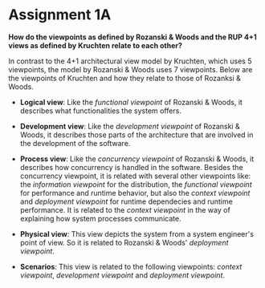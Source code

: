 # Assignment 1A

**How do the viewpoints as defined by Rozanski & Woods and the RUP 4+1 views as defined by Kruchten relate to each other?**

In contrast to the 4+1 architectural view model by Kruchten, which uses 5 viewpoints, the model by Rozanski & Woods uses 7 viewpoints.
Below are the viewpoints of Kruchten and how they relate to those of Rozanksi & Woods.

- **Logical view**: Like the *functional viewpoint* of Rozanski & Woods, it describes what functionalities the system offers.

- **Development view**: Like the *development viewpoint* of Rozanski & Woods, it describes those parts of the architecture that are involved in the development of the software.

- **Process view**: Like the *concurrency viewpoint* of Rozanski & Woods, it describes how concurrency is handled in the software. Besides the concurrency viewpoint, it is related with several other viewpoints like: the *information viewpoint* for the distribution, the *functional viewpoint* for performance and runtime behavior, but also the *context viewpoint* and *deployment viewpoint* for runtime dependecies and runtime performance. It is related to the *context viewpoint* in the way of explaining how system processes communicate.

- **Physical view**: This view depicts the system from a system engineer's point of view. So it is related to Rozanski & Woods' *deployment viewpoint*.

- **Scenarios**: This view is related to the following viewpoints: *context viewpoint*, *development viewpoint* and *deployment viewpoint*.
